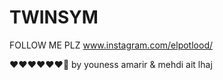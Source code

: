 # TWINSYM
FOLLOW ME PLZ www.instagram.com/elpotlood/
 
❤️❤️❤️❤️❤️❤️🥀
by youness amarir & mehdi ait lhaj
